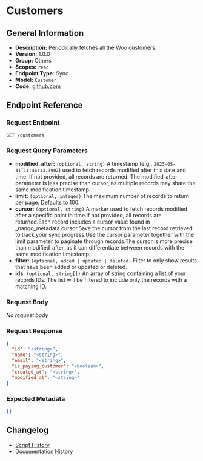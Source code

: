 <!-- BEGIN GENERATED CONTENT -->
# Customers

## General Information

- **Description:** Periodically fetches all the Woo customers.
- **Version:** 1.0.0
- **Group:** Others
- **Scopes:** `read`
- **Endpoint Type:** Sync
- **Model:** `Customer`
- **Code:** [github.com](https://github.com/NangoHQ/integration-templates/tree/main/integrations/woocommerce/syncs/customers.ts)


## Endpoint Reference

### Request Endpoint

`GET /customers`

### Request Query Parameters

- **modified_after:** `(optional, string)` A timestamp (e.g., `2023-05-31T11:46:13.390Z`) used to fetch records modified after this date and time. If not provided, all records are returned. The modified_after parameter is less precise than cursor, as multiple records may share the same modification timestamp.
- **limit:** `(optional, integer)` The maximum number of records to return per page. Defaults to 100.
- **cursor:** `(optional, string)` A marker used to fetch records modified after a specific point in time.If not provided, all records are returned.Each record includes a cursor value found in _nango_metadata.cursor.Save the cursor from the last record retrieved to track your sync progress.Use the cursor parameter together with the limit parameter to paginate through records.The cursor is more precise than modified_after, as it can differentiate between records with the same modification timestamp.
- **filter:** `(optional, added | updated | deleted)` Filter to only show results that have been added or updated or deleted.
- **ids:** `(optional, string[])` An array of string containing a list of your records IDs. The list will be filtered to include only the records with a matching ID.

### Request Body

_No request body_

### Request Response

```json
{
  "id": "<string>",
  "name": "<string>",
  "email": "<string>",
  "is_paying_customer": "<boolean>",
  "created_at": "<string>",
  "modified_at": "<string>"
}
```

### Expected Metadata

```json
{}
```

## Changelog

- [Script History](https://github.com/NangoHQ/integration-templates/commits/main/integrations/woocommerce/syncs/customers.ts)
- [Documentation History](https://github.com/NangoHQ/integration-templates/commits/main/integrations/woocommerce/syncs/customers.md)

<!-- END  GENERATED CONTENT -->

